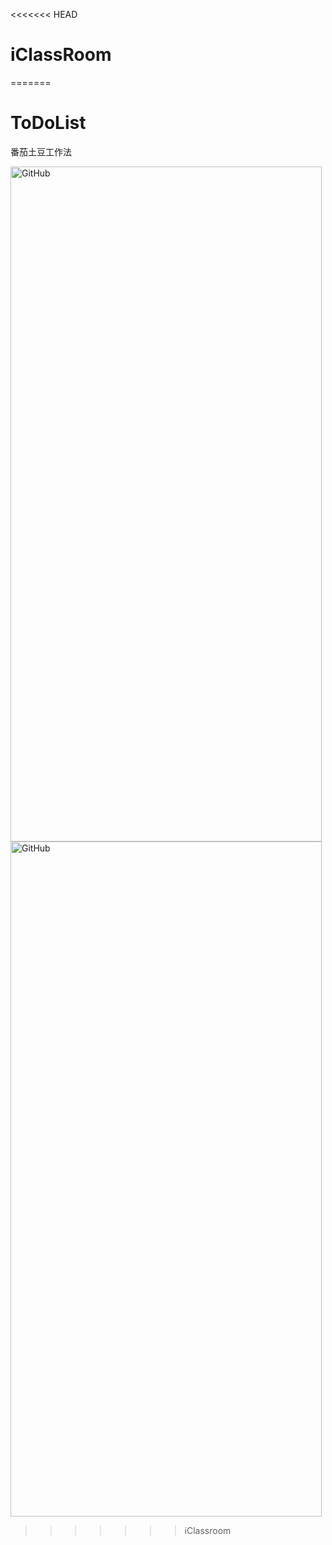 <<<<<<< HEAD
# iClassRoom
=======
# ToDoList

番茄土豆工作法

<img src="http://pic.luochenxun.com/18-9-6/80306216.jpg" alt="GitHub" title="GitHub,Social Coding" width="498" height="1080" />

<img src="http://pic.luochenxun.com/18-9-6/58565040.jpg" alt="GitHub" title="GitHub,Social Coding" width="498" height="1080" />

>>>>>>> iClassroom
